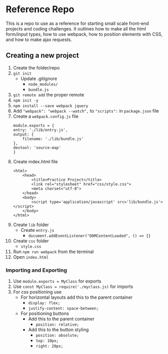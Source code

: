 # Reference Repo

This is a repo to use as a reference for starting small scale front-end projects and coding challenges.  It outlines how to make all the html form/input types, how to use webpack, how to position elements with CSS, and how to make ajax requests.

## Creating a new project
1. Create the folder/repo
2. `git init`
    * Update .gitignore
        * `node_modules/`
        * `bundle.js`
3. `git remote add` the proper remote
4. `npm init -y`
5. `npm install --save webpack jquery`
6. Add `"webpack": "webpack --watch",` to `"scripts":` in `package.json` file
7. Create a `webpack.config.js` file
    ```
    module.exports = {
    entry: './lib/entry.js',
    output: {
        filename: './lib/bundle.js'
    },
    devtool: 'source-map'
    }
    ```
8. Create index.html file
    ```
    <html>
        <head>
            <title>Practice Project</title>
            <link rel="stylesheet" href="css/style.css">
            <meta charset="utf-8">
        </head>
        <body>
            <script type='application/javascript' src='lib/bundle.js'></script>
        </body>
    </html>
    ```
9. Create `lib` folder
    * Create `entry.js`
        * `document.addEventListener("DOMContentLoaded", () => {}`
10. Create `css` folder
    * `style.css`
12. Run `npm run webpack` from the terminal
13. Open `index.html`

### Importing and Exporting
1. Use `module.exports = MyClass` for exports
2. Use `const MyClass = require('./myclass.js)` for imports
3. For css positioning use 
    * For horizontal layouts add this to the parent container
        * `display: flex;`
        * `justify-content: space-between;`
    * For positioning buttons 
        * Add this to the parent container
            * `position: relative;`
        * Add this to the button styling
            * `position: absolute;`
            * `top: 10px;`
            * `right: 20px;`
    